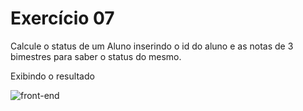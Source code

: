 # Exercício 07
Calcule o status de um Aluno inserindo o id do aluno e as notas de 3 bimestres para saber o status do mesmo.

Exibindo o resultado 

<img src="/img/front-end-res" alt="front-end">
